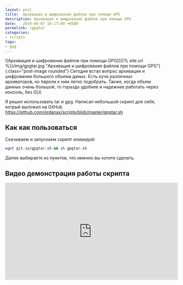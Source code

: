 ```yaml
---
layout: post
title:  Архивация и шифрование файлов при помощи GPG
description: Архивация и шифрование файлов при помощи GPG
date:   2019-04-07 16:17:09 +0500
permalink: /gpgtar
categories: 
- scripts
tags:
- gpg
---
```

![Архивация и шифрование файлов при помощи GPG]({{% site.url %}}/img/gpgtar.jpg "Архивация и шифрование файлов при помощи GPG"){:class="post-image rounded"} Сегодня встал вопрос архивации и шифровании большого объема даных.
Есть куча различных архиваторов, но пароли к ним легко подобрать. Также, когда объем данных очень большой, то гораздо удобнее и надежнее работать через консоль, без GUI.

Я решил использовать tar и gpg. Написал небольшой скрипт для себя, котрый выложил на GitHub https://github.com/ordanax/scripts/blob/master/gpgtar.sh

## Как как пользоваться
Скачиваем и запускаем скрипт командой:

```bash
wget git.io/gpgtar.sh && sh gpgtar.sh
```

Далее выбираете из пунктов, что именно вы хотите сделать.

## Видео демонстрация работы скрипта
<iframe width="560" height="315" src="https://www.youtube.com/embed/OK9U4Hf5-6w" frameborder="0" allow="accelerometer; autoplay; encrypted-media; gyroscope; picture-in-picture" allowfullscreen></iframe>
